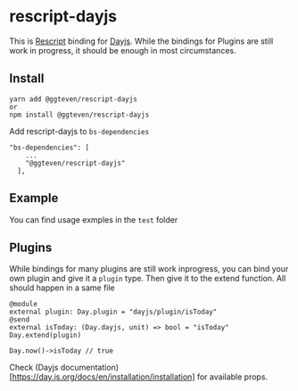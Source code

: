 # rescript-dayjs
This is [Rescript](https://rescript-lang.org/docs/manual/latest/api) binding for [Dayjs](https://day.js.org/en/). While the bindings for Plugins are still work in progress, it should be enough in most circumstances.

## Install
```
yarn add @ggteven/rescript-dayjs
or
npm install @ggteven/rescript-dayjs
```
Add rescript-dayjs to `bs-dependencies`
```
"bs-dependencies": [
    ...
    "@ggteven/rescript-dayjs"
  ],
```

## Example
You can find usage exmples in the `test` folder


## Plugins
While bindings for many plugins are still work inprogress, you can bind your own plugin and give it a `plugin` type. Then give it to the extend function. All should happen in a same file
```
@module
external plugin: Day.plugin = "dayjs/plugin/isToday"
@send
external isToday: (Day.dayjs, unit) => bool = "isToday"
Day.extend(plugin)

Day.now()->isToday // true
```

Check (Dayjs documentation)[https://day.js.org/docs/en/installation/installation] for available props.
